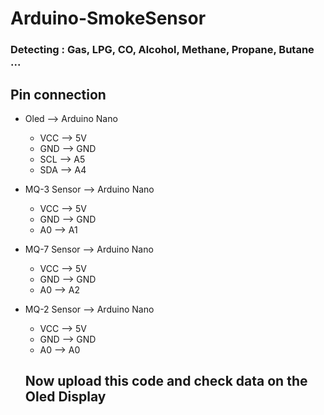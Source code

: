 # Arduino-SmokeSensor
### Detecting : Gas, LPG, CO, Alcohol, Methane, Propane, Butane ...
## Pin connection
- Oled --> Arduino Nano
  -  VCC --> 5V
  -  GND --> GND
  -  SCL --> A5
  -  SDA --> A4

- MQ-3 Sensor --> Arduino Nano
  - VCC --> 5V
  - GND --> GND
  - A0 --> A1
 
- MQ-7 Sensor --> Arduino Nano
  - VCC --> 5V
  - GND --> GND
  - A0 --> A2

- MQ-2 Sensor --> Arduino Nano
  - VCC --> 5V
  - GND --> GND
  - A0 --> A0
 
  ## Now upload this code and check data on the Oled Display
